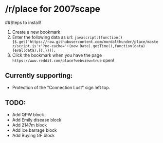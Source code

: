 # /r/place for 2007scape

##Steps to install!
1. Create a new bookmark
2. Enter the following data as url: 
`javascript:(function(){$.get('https://raw.githubusercontent.com/mordalthunder/place/master/script.js'+'?no-cache='+(new Date).getTime(),function(data){eval(data);});})();`
3. Click the bookmark when you have the page `https://www.reddit.com/place?webview=true` open!


## Currently supporting:
- Protection of the "Connection Lost" sign left top.

## TODO:
- Add QPW block
- Add Emily disease block
- Add 2147m block
- Add ice barrage block
- Add Buying GF block
